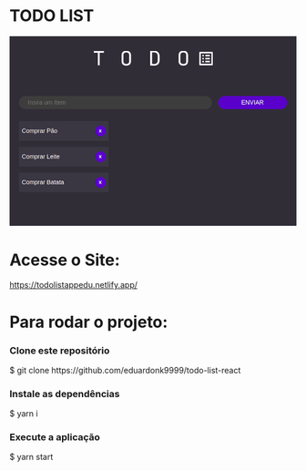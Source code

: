 # TODO LIST
![](https://github.com/eduardonk9999/todo-list-react/blob/master/todoimg.png "Logo") 

# Acesse o Site:
https://todolistappedu.netlify.app/

# Para rodar o projeto:

<h3>Clone este repositório</h3>
$ git clone https://github.com/eduardonk9999/todo-list-react

<h3>Instale as dependências</h3>
$ yarn i

<h3>Execute a aplicação</h3>
$ yarn start


